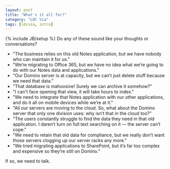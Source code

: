 ```yaml
---
layout: post
title: "What's it all for?"
category: "LDC Via"
tags: [ldcvia, intro]
---
```

{% include JB/setup %}
Do any of these sound like your thoughts or conversations?

* "The business relies on this old Notes application, but we have nobody who can maintain it for us."
* "We’re migrating to Office 365, but we have no idea what we’re going to do with our Notes data and applications."
* "Our Domino server is at capacity, but we can’t just delete stuff because we need that data."
* "That database is mahoosive! Surely we can archive it somehow?"
* "I can't face opening that view, it will take hours to index."
* "We need to integrate that Notes application with our other applications, and do it all on mobile devices while we’re at it."
* "All our servers are moving to the cloud. So, what about the Domino server that only one division uses: why isn’t that in the cloud too?"
* "The users constantly struggle to find the data they need in that old application. I daren’t turn on full text searching on it — the server can’t cope."
* "We need to retain that old data for compliance, but we really don’t want those servers clogging up our server racks any more."
* "We tried migrating applications to SharePoint, but it’s far too complex and expensive so they’re still on Domino."

If so, we need to talk.
